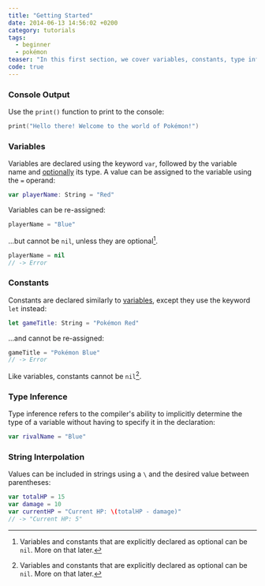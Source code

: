 ```yaml
---
title: "Getting Started"
date: 2014-06-13 14:56:02 +0200
category: tutorials
tags:
  - beginner
  - pokémon
teaser: "In this first section, we cover variables, constants, type inference, casting, and string interpolation."
code: true
---
```


### Console Output

Use the `print()` function to print to the console:

~~~swift
print("Hello there! Welcome to the world of Pokémon!")
~~~

### Variables

Variables are declared using the keyword `var`, followed by the variable name and [optionally](#type-inference) its type. A value can be assigned to the variable using the `=` operand:

~~~swift
var playerName: String = "Red"
~~~

Variables can be re-assigned:

~~~swift
playerName = "Blue"
~~~

...but cannot be `nil`, unless they are optional[^intro1].

~~~swift
playerName = nil
// -> Error
~~~

### Constants

Constants are declared similarly to [variables](#variables), except they use the keyword `let` instead:

~~~swift
let gameTitle: String = "Pokémon Red"
~~~

...and cannot be re-assigned:

~~~swift
gameTitle = "Pokémon Blue"
// -> Error
~~~

Like variables, constants cannot be `nil`[^intro1].

### Type Inference

Type inference refers to the compiler's ability to implicitly determine the type of a variable without having to specify it in the declaration:

~~~swift
var rivalName = "Blue"
~~~

### String Interpolation

Values can be included in strings using a `\` and the desired value between parentheses:

~~~swift
var totalHP = 15
var damage = 10
var currentHP = "Current HP: \(totalHP - damage)"
// -> "Current HP: 5"
~~~

[^intro1]: Variables and constants that are explicitly declared as optional can be `nil`. More on that later.
